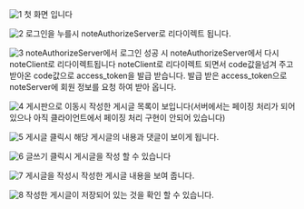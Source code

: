 ![1](./image/1.PNG)
첫 화면 입니다 

![2](./image/2.PNG)
로그인을 누를시 noteAuthorizeServer로 리다이렉트 됩니다.

![3](./image/3.PNG)
noteAuthorizeServer에서 로그인 성공 시 noteAuthorizeServer에서 다시 noteClient로 리다이렉트됩니다
noteClient로 리다이렉트 되면서 code값을넘겨 주고 받아온 code값으로 access_token을 발급 받습니다.
발급 받은 access_token으로 noteServer에 회원 정보를 요청 하여 받아 옵니다.

![4](./image/4.PNG)
게시판으로 이동시 작성한 게시글 목록이 보입니다(서버에서는 페이징 처리가 되어있으나 아직 클라이언트에서 페이징 처리 구현이 안되어 있습니다)

![5](./image/5.PNG)
게시글 클릭시 해당 게시글의 내용과 댓글이 보이게 됩니다.

![6](./image/6.PNG)
글쓰기 클릭시 게시글을 작성 할 수 있습니다

![7](./image/7.PNG)
게시글을 작성시 작성한 게시글 내용을 보여 줍니다.

![8](./image/8.PNG)
작성한 게시글이 저장되어 있는 것을 확인 할 수 있습니다.